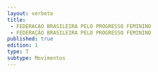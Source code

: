 ```yaml
---
layout: verbete
title:
 - FEDERACAO BRASILEIRA PELO PROGRESSO FEMININO
 - FEDERAÇÃO BRASILEIRA PELO PROGRESSO FEMININO
published: true
edition: 1  
type: T
subtype: Movimentos
---
```


